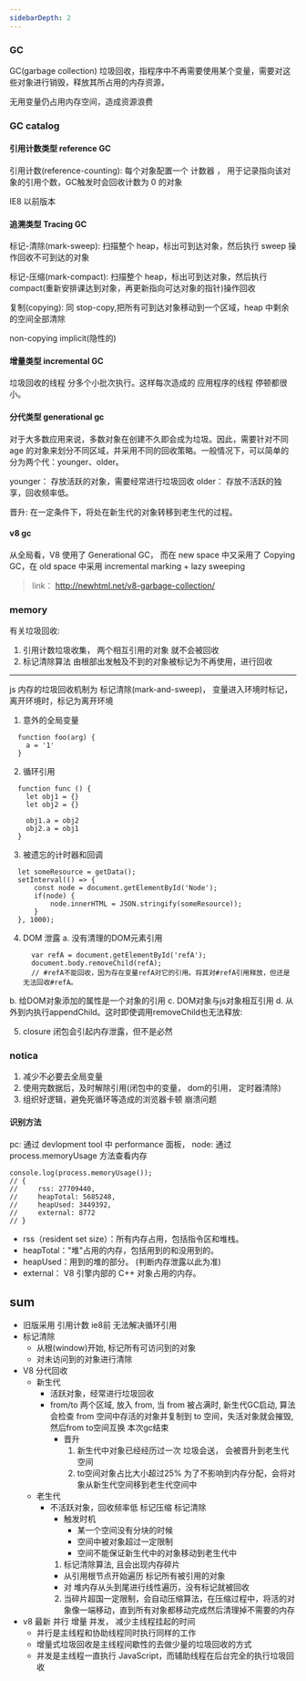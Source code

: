 ```yaml
---
sidebarDepth: 2
---
```


### GC
GC(garbage collection) 垃圾回收，指程序中不再需要使用某个变量，需要对这些对象进行销毁，释放其所占用的内存资源，

无用变量仍占用内存空间，造成资源浪费



### GC catalog

#### 引用计数类型 reference GC

引用计数(reference-counting): 每个对象配置一个 计数器 ， 用于记录指向该对象的引用个数，GC触发时会回收计数为 0 的对象

IE8 以前版本 

#### 追溯类型 Tracing GC

标记-清除(mark-sweep): 扫描整个 heap，标出可到达对象，然后执行 sweep 操作回收不可到达的对象  

标记-压缩(mark-compact): 扫描整个 heap，标出可到达对象，然后执行 compact(重新安排课达到对象，再更新指向可达对象的指针)操作回收

复制(copying): 同 stop-copy,把所有可到达对象移动到一个区域，heap 中剩余的空间全部清除

non-copying implicit(隐性的)


#### 增量类型 incremental GC

垃圾回收的线程 分多个小批次执行。这样每次造成的 应用程序的线程 停顿都很小。


#### 分代类型 generational gc

对于大多数应用来说，多数对象在创建不久即会成为垃圾。因此，需要针对不同 age 的对象来划分不同区域，并采用不同的回收策略。一般情况下，可以简单的分为两个代：younger、older。

younger： 存放活跃的对象，需要经常进行垃圾回收
older： 存放不活跃的独享，回收频率低。

晋升: 在一定条件下，将处在新生代的对象转移到老生代的过程。


#### v8 gc

从全局看，V8 使用了 Generational GC， 而在 new space 中又采用了 Copying GC，在 old space 中采用 incremental marking + lazy sweeping



> link： http://newhtml.net/v8-garbage-collection/

### memory

有关垃圾回收:
1. 引用计数垃圾收集， 两个相互引用的对象 就不会被回收
2. 标记清除算法  由根部出发触及不到的对象被标记为不再使用，进行回收 

---

js 内存的垃圾回收机制为 标记清除(mark-and-sweep)， 变量进入环境时标记， 离开环境时，标记为离开环境

1. 意外的全局变量
  ```
    function foo(arg) {
      a = '1'
    }
  ```

2. 循环引用
  ```
    function func () {
      let obj1 = {}
      let obj2 = {}

      obj1.a = obj2
      obj2.a = obj1
    }
  ```

3. 被遗忘的计时器和回调
  ```
    let someResource = getData();  
    setInterval(() => {  
        const node = document.getElementById('Node');  
        if(node) {  
            node.innerHTML = JSON.stringify(someResource));  
        }  
    }, 1000);
  ```
4. DOM 泄露
  a. 没有清理的DOM元素引用
    ```
      var refA = document.getElementById('refA');
      document.body.removeChild(refA);
      // #refA不能回收，因为存在变量refA对它的引用。将其对#refA引用释放，但还是无法回收#refA。
    ```
  b. 给DOM对象添加的属性是一个对象的引用
  c. DOM对象与js对象相互引用
  d. 从外到内执行appendChild。这时即使调用removeChild也无法释放:

5. closure
闭包会引起内存泄露，但不是必然 



### notica

1. 减少不必要去全局变量
2. 使用完数据后，及时解除引用(闭包中的变量， dom的引用， 定时器清除)
3. 组织好逻辑，避免死循环等造成的浏览器卡顿 崩溃问题


#### 识别方法

pc: 通过 devlopment tool 中 performance 面板， 
node: 通过 process.memoryUsage 方法查看内存
```
console.log(process.memoryUsage());
// { 
//     rss: 27709440,
//     heapTotal: 5685248,
//     heapUsed: 3449392,
//     external: 8772 
// }
```
- rss（resident set size）：所有内存占用，包括指令区和堆栈。
- heapTotal："堆"占用的内存，包括用到的和没用到的。
- heapUsed：用到的堆的部分。 (判断内存泄露以此为准)
- external： V8 引擎内部的 C++ 对象占用的内存。





## sum


- 旧版采用 引用计数  ie8前 无法解决循环引用
- 标记清除 
  - 从根(window)开始, 标记所有可访问到的对象
  - 对未访问到的对象进行清除
- V8 分代回收
  - 新生代
    - 活跃对象，经常进行垃圾回收
    - from/to 两个区域, 放入 from, 当 from 被占满时, 新生代GC启动, 算法会检查 from 空间中存活的对象并复制到 to 空间，失活对象就会摧毁,然后from to空间互换 本次gc结束
      - 晋升 
        1. 新生代中对象已经经历过一次 垃圾会送， 会被晋升到老生代空间
        2. to空间对象占比大小超过25% 为了不影响到内存分配，会将对象从新生代空间移到老生代空间中
  - 老生代
    - 不活跃对象，回收频率低 标记压缩 标记清除
      - 触发时机
        - 某一个空间没有分块的时候
        - 空间中被对象超过一定限制  
        - 空间不能保证新生代中的对象移动到老生代中
      1. 标记清除算法, 且会出现内存碎片
        - 从引用根节点开始遍历 标记所有被引用的对象
        - 对 堆内存从头到尾进行线性遍历，没有标记就被回收
      2. 当碎片超国一定限制，会自动压缩算法，在压缩过程中，将活的对象像一端移动，直到所有对象都移动完成然后清理掉不需要的内存
- v8 最新 并行 增量 并发， 减少主线程挂起的时间
  - 并行是主线程和协助线程同时执行同样的工作
  - 增量式垃圾回收是主线程间歇性的去做少量的垃圾回收的方式
  - 并发是主线程一直执行 JavaScript，而辅助线程在后台完全的执行垃圾回收





